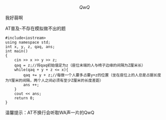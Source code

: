 $$QwQ$$

我好蒻啊

AT普及-不存在模拟做不出的题

```
#include<iostream>
using namespace std;
int x, y, z, qaq, ans;
int main()
{
	cin >> x >> y >> z;
	qaq = z;//将qaq初始值定为z（座位末端的人与椅子边缘的间隔为Z厘米长）
	while(qaq + y + z <= x){
		qaq += y + z;//每做一个人要多占要y+z的位置（坐在座位上的人总是占据长度为Y厘米的间隔，两个人之间必须有至少Z厘米的长度差距）
		ans ++;
	}
	cout << ans;
	return 0;
}
```
温馨提示：AT不换行会听取WA声一片的QwQ
